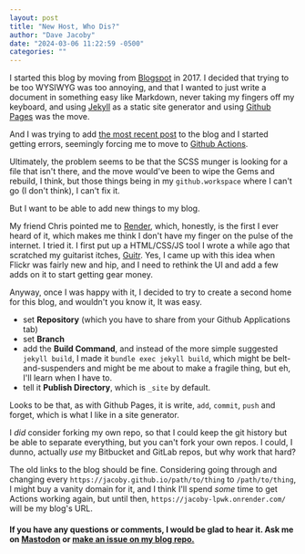 ```yaml
---
layout: post
title: "New Host, Who Dis?"
author: "Dave Jacoby"
date: "2024-03-06 11:22:59 -0500"
categories: ""
---
```


I started this blog by moving from [Blogspot](https://varlogrant.blogspot.com/) in 2017. I decided that trying to be too WYSIWYG was too annoying, and that I wanted to just write a document in something easy like Markdown, never taking my fingers off my keyboard, and using [Jekyll](https://jekyllrb.com/) as a static site generator and using [Github Pages](https://pages.github.com/) was the move.

And I was trying to add [the most recent post](/2024/03/05/what-we-did-on-our-bank-holiday-weekly-challenge-259.html) to the blog and I started getting errors, seemingly forcing me to move to [Github Actions](https://docs.github.com/en/actions).

Ultimately, the problem seems to be that the SCSS munger is looking for a file that isn't there, and the move would've been to wipe the Gems and rebuild, I think, but those things being in my `github.workspace` where I can't go (I don't think), I can't fix it.

But I want to be able to add new things to my blog.

My friend Chris pointed me to [Render](https://render.com/), which, honestly, is the first I ever heard of it, which makes me think I don't have my finger on the pulse of the internet. I tried it. I first put up a HTML/CSS/JS tool I wrote a while ago that scratched my guitarist itches, [Guitr](https://guitr.netlify.app/). Yes, I came up with this idea when Flickr was fairly new and hip, and I need to rethink the UI and add a few adds on it to start getting gear money.

Anyway, once I was happy with it, I decided to try to create a second home for this blog, and wouldn't you know it, It was easy.

- set **Repository** (which you have to share from your Github Applications tab)
- set **Branch**
- add the **Build Command**, and instead of the more simple suggested `jekyll build`, I made it `bundle exec jekyll build`, which might be belt-and-suspenders and might be me about to make a fragile thing, but eh, I'll learn when I have to.
- tell it **Publish Directory**, which is `_site` by default.

Looks to be that, as with Github Pages, it is write, `add`, `commit`, `push` and forget, which is what I like in a site generator.

I *did* consider forking my own repo, so that I could keep the git history but be able to separate everything, but you can't fork your own repos. I could, I dunno, actually *use* my Bitbucket and GitLab repos, but why work that hard?

The old links to the blog should be fine. Considering going through and changing every `https://jacoby.github.io/path/to/thing` to `/path/to/thing`, I might buy a vanity domain for it, and I think I'll spend _some_ time to get Actions working again, but until then, `https://jacoby-lpwk.onrender.com/` will be my blog's URL.

#### If you have any questions or comments, I would be glad to hear it. Ask me on [Mastodon](https://mastodon.xyz/@jacobydave) or [make an issue on my blog repo.](https://github.com/jacoby/jacoby.github.io)
